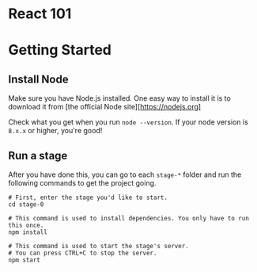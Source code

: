 # React 101

# Getting Started

## Install Node

Make sure you have Node.js installed. One easy way to install it is to download it from [the official Node site][https://nodejs.org]

Check what you get when you run `node --version`. If your node version is `8.x.x` or higher, you're good!

## Run a stage

After you have done this, you can go to each `stage-*` folder and run the following commands to get the project going.

```
# First, enter the stage you'd like to start.
cd stage-0

# This command is used to install dependencies. You only have to run this once.
npm install

# This command is used to start the stage's server. 
# You can press CTRL+C to stop the server.
npm start
```

